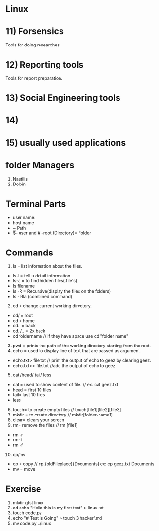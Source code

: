 # Linux

# 11) Forsensics
Tools for doing researches
# 12) Reporting tools
Tools for report preparation.
# 13) Social Engineering tools

# 14)
# 15) usually used applications

# folder Managers
1. Nautilis
2. Dolpin
# Terminal Parts
- user name:
- host name
- [~](tilda) Path
- $- user and # -root
(Directory)= Folder
# Commands
1.  ls = list information about the files.
- ls-l = tell u detail information
- ls-a = to find hidden files(.file's)
- ls filename
- ls -R = Recursive(display the files on the folders)
- ls - Rla (combined command)
2. cd = change current working directory.
- cd/ = root
- cd  = home
- cd.. = back
- cd../.. = 2x back
- cd foldername
// if they have space use cd "folder name"
3. pwd = prints the path of the working directory starting from the root.
4.  echo = used to display line of text that are passed as argument.
- echo.txt> file.txt
// print the output of echo to geez by clearing geez.
- echo.txt>> file.txt
//add the output of echo to geez
5. cat /head/ tail/ less
- cat = used to show content of file. // ex. cat geez.txt
- head = first 10 files
- tail= last 10 files
- less
6. touch= to create empty files
// touch[file1][file2][file3]
7. mkdir = to create directory 
// mkdir[folder-name1]
8. clear= clears your screen
9. rm= remove the files
// rm [file1]
- rm -r
- rm- i
- rm -f
10. cp/mv
- cp = copy
// cp.{oldFileplace}{Documents}
ex: cp geez.txt Documents
- mv = move

# Exercise 

1. mkdir gtst linux
2. cd
   echo "Hello this is my first text" > linux.txt   
3. touch code.py
4. echo "# Test is Going" > touch 3'hacker'.md
5. mv code.py ../linux


